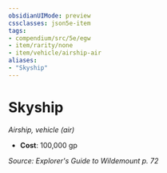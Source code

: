 ```yaml
---
obsidianUIMode: preview
cssclasses: json5e-item
tags:
- compendium/src/5e/egw
- item/rarity/none
- item/vehicle/airship-air
aliases: 
- "Skyship"
---
```

# Skyship
*Airship, vehicle (air)*  

- **Cost**: 100,000 gp

*Source: Explorer's Guide to Wildemount p. 72*